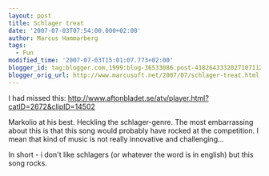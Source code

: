 ```yaml
---
layout: post
title: Schlager treat
date: '2007-07-03T07:54:00.000+02:00'
author: Marcus Hammarberg
tags:
  - Fun
modified_time: '2007-07-03T15:01:07.773+02:00'
blogger_id: tag:blogger.com,1999:blog-36533086.post-4182643332027107112
blogger_orig_url: http://www.marcusoft.net/2007/07/schlager-treat.html
---
```


I had missed this:
[http://www.aftonbladet.se/atv/player.html?catID=2672&<span
id="SPELLING_ERROR_0" class="blsp-spelling-error"><span
id="SPELLING_ERROR_0"
class="blsp-spelling-error">clipID=14502](http://www.aftonbladet.se/atv/player.html?catID=2672&clipID=14502)

Markolio
at his best. Heckling the schlager-genre. The most <span
id="SPELLING_ERROR_3"
class="blsp-spelling-corrected">embarrassing about this is that
this song would probably have rocked at the competition. I mean that
kind of music is not really innovative and challenging...

In short - i don't like schlagers (or whatever the word is in
english)
but this song rocks.
